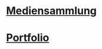 # [Mediensammlung](/Mediensammlung/M293-LA02-Einfache-Webseite-fuer-Mediensammlung.html)
# [Portfolio](/Portfolio/portfolio.html)
